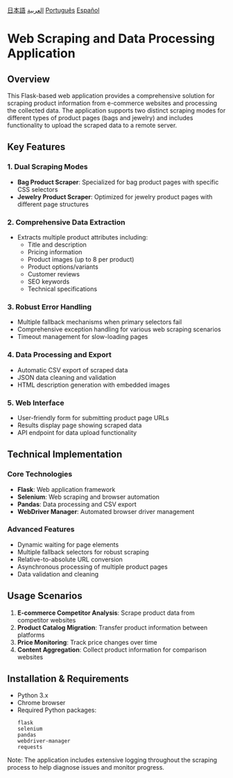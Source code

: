 [日本語](README-jp.md)
[العربية](README-ar.md)
[Português](README-pt.md)
[Español](README-es.md)
# Web Scraping and Data Processing Application

## Overview
This Flask-based web application provides a comprehensive solution for scraping product information from e-commerce websites and processing the collected data. The application supports two distinct scraping modes for different types of product pages (bags and jewelry) and includes functionality to upload the scraped data to a remote server.

## Key Features

### 1. Dual Scraping Modes
- **Bag Product Scraper**: Specialized for bag product pages with specific CSS selectors
- **Jewelry Product Scraper**: Optimized for jewelry product pages with different page structures

### 2. Comprehensive Data Extraction
- Extracts multiple product attributes including:
  - Title and description
  - Pricing information
  - Product images (up to 8 per product)
  - Product options/variants
  - Customer reviews
  - SEO keywords
  - Technical specifications

### 3. Robust Error Handling
- Multiple fallback mechanisms when primary selectors fail
- Comprehensive exception handling for various web scraping scenarios
- Timeout management for slow-loading pages

### 4. Data Processing and Export
- Automatic CSV export of scraped data
- JSON data cleaning and validation
- HTML description generation with embedded images

### 5. Web Interface
- User-friendly form for submitting product page URLs
- Results display page showing scraped data
- API endpoint for data upload functionality

## Technical Implementation

### Core Technologies
- **Flask**: Web application framework
- **Selenium**: Web scraping and browser automation
- **Pandas**: Data processing and CSV export
- **WebDriver Manager**: Automated browser driver management

### Advanced Features
- Dynamic waiting for page elements
- Multiple fallback selectors for robust scraping
- Relative-to-absolute URL conversion
- Asynchronous processing of multiple product pages
- Data validation and cleaning

## Usage Scenarios
1. **E-commerce Competitor Analysis**: Scrape product data from competitor websites
2. **Product Catalog Migration**: Transfer product information between platforms
3. **Price Monitoring**: Track price changes over time
4. **Content Aggregation**: Collect product information for comparison websites

## Installation & Requirements
- Python 3.x
- Chrome browser
- Required Python packages:
  ```
  flask
  selenium
  pandas
  webdriver-manager
  requests
  ```

Note: The application includes extensive logging throughout the scraping process to help diagnose issues and monitor progress.
